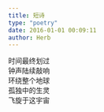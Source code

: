 ```yaml
---  
title: 短诗  
type: "poetry"  
date: 2016-01-01 00:09:11  
author: Herb  
---  
```

时间最终划过  
钟声陆续敲响  
环绕整个地球  
孤独中的生灵  
飞旋于这宇宙
